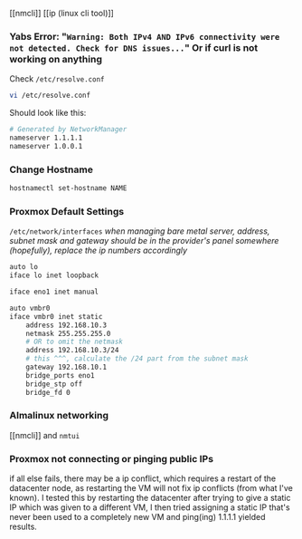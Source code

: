 [[nmcli]]
[[ip (linux cli tool)]]

### Yabs Error:  "`Warning: Both IPv4 AND IPv6 connectivity were not detected. Check for DNS issues...`" Or if curl is not working on anything

Check `/etc/resolve.conf`
```bash
vi /etc/resolve.conf
```
Should look like this:
```bash
# Generated by NetworkManager
nameserver 1.1.1.1
nameserver 1.0.0.1
```

### Change Hostname
```bash
hostnamectl set-hostname NAME
```

### Proxmox Default Settings
`/etc/network/interfaces`
*when managing bare metal server, address, subnet mask and gateway should be in the provider's panel somewhere (hopefully), replace the ip numbers accordingly*
```bash
auto lo
iface lo inet loopback

iface eno1 inet manual

auto vmbr0
iface vmbr0 inet static
	address 192.168.10.3
	netmask 255.255.255.0
	# OR to omit the netmask
	address 192.168.10.3/24
	# this ^^^, calculate the /24 part from the subnet mask
	gateway 192.168.10.1
	bridge_ports eno1
	bridge_stp off
	bridge_fd 0
```

### Almalinux networking
[[nmcli]] and `nmtui`

### Proxmox not connecting or pinging public IPs
if all else fails, there may be a ip conflict, which requires a restart of the datacenter node, as restarting the VM will not fix ip conflicts (from what I've known). I tested this by restarting the datacenter after trying to give a static IP which was given to a different VM, I then tried assigning a static IP that's never been used to a completely new VM and ping(ing) 1.1.1.1 yielded results.